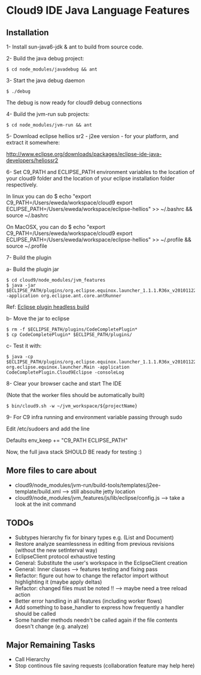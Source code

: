 # Cloud9 IDE Java Language Features

## Installation

1- Install sun-java6-jdk & ant to build from source code.

2- Build the java debug project:

    $ cd node_modules/javadebug && ant

3- Start the java debug daemon

    $ ./debug

The debug is now ready for cloud9 debug connections

4- Build the jvm-run sub projects:

    $ cd node_modules/jvm-run && ant

5- Download eclipse hellios sr2 - j2ee version - for your platform, and extract it somewhere:

   http://www.eclipse.org/downloads/packages/eclipse-ide-java-developers/heliossr2

6- Set C9_PATH and ECLIPSE_PATH environment variables to the location of your cloud9 folder and the location of your eclipse installation folder respectively.

In linux you can do
    $ echo "export C9_PATH=/Users/eweda/workspace/cloud9
    export ECLIPSE_PATH=/Users/eweda/workspace/eclipse-hellios" >> ~/.bashrc && source ~/.bashrc

On MacOSX, you can do
    $ echo "export C9_PATH=/Users/eweda/workspace/cloud9
    export ECLIPSE_PATH=/Users/eweda/workspace/eclipse-hellios" >> ~/.profile && source ~/.profile

7- Build the plugin

a- Build the plugin jar

    $ cd cloud9/node_modules/jvm_features
    $ java -jar $ECLIPSE_PATH/plugins/org.eclipse.equinox.launcher_1.1.1.R36x_v20101122_1400.jar -application org.eclipse.ant.core.antRunner

Ref: [Eclipse plugin headless build](http://eclipse.dzone.com/articles/headless-build-beginners-part)

b- Move the jar to eclipse

    $ rm -f $ECLIPSE_PATH/plugins/CodeCompletePlugin*
    $ cp CodeCompletePlugin* $ECLIPSE_PATH/plugins/

c- Test it with:

    $ java -cp $ECLIPSE_PATH/plugins/org.eclipse.equinox.launcher_1.1.1.R36x_v20101122_1400.jar org.eclipse.equinox.launcher.Main -application CodeCompletePlugin.Cloud9Eclipse -consoleLog

8- Clear your browser cache and start The IDE

(Note that the worker files should be automatically built)

    $ bin/cloud9.sh -w ~/jvm_workspace/${projectName}

9- For C9 infra running and environment variable passing through sudo

Edit /etc/sudoers and add the line

Defaults        env_keep += "C9_PATH ECLIPSE_PATH"

Now, the full java stack SHOULD BE ready for testing :)

## More files to care about
* cloud9/node_modules/jvm-run/build-tools/templates/j2ee-template/build.xml --> still absoulte jetty location
* cloud9/node_modules/jvm_features/js/lib/eclipse/config.js --> take a look at the init command

## TODOs

* Subtypes hierarchy fix for binary types e.g. (List and Document)
* Restore analyze seamlessness in editing from previous revisions (without the new setInterval way)
* EclipseClient protocol exhaustive testing
* General: Substitute the user's workspace in the EclipseClient creation
* General: Inner classes --> features testing and fixing pass
* Refactor: figure out how to change the refactor import without highlighting it (maybe apply deltas)
* Refactor: changed files must be noted !! --> maybe need a tree reload action
* Better error handling in all features (including worker flows)
* Add something to base_handler to express how frequently a handler should be called
* Some handler methods needn't be called again if the file contents doesn't change (e.g. analyze)

## Major Remaining Tasks
* Call Hierarchy
* Stop continous file saving requests (collaboration feature may help here)
